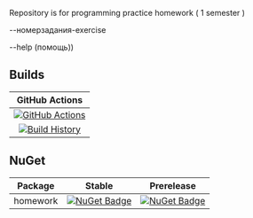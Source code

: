 Repository is for programming practice homework ( 1 semester )

--номерзадания-exercise

--help (помощь))

## Builds


GitHub Actions |
:---: |
[![GitHub Actions](https://github.com/alexander-kurdakov/semprojecthm2020/workflows/Build%20master/badge.svg)](https://github.com/alexander-kurdakov/semprojecthm2020/actions?query=branch%3Amaster) |
[![Build History](https://buildstats.info/github/chart/alexander-kurdakov/semprojecthm2020)](https://github.com/alexander-kurdakov/semprojecthm2020/actions?query=branch%3Amaster) |

## NuGet

Package | Stable | Prerelease
--- | --- | ---
homework | [![NuGet Badge](https://buildstats.info/nuget/semprojecthm2020)](https://www.nuget.org/packages/semprojecthm2020/) | [![NuGet Badge](https://buildstats.info/nuget/semprojecthm2020?includePreReleases=true)](https://www.nuget.org/packages/semprojecthm2020/)


